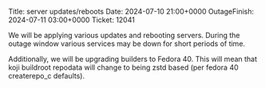 Title: server updates/reboots
Date: 2024-07-10 21:00+0000
OutageFinish: 2024-07-11 03:00+0000
Ticket: 12041

We will be applying various updates and rebooting servers. During the outage window various services may be down for short periods of time.

Additionally, we will be upgrading builders to Fedora 40. This will mean that koji buildroot repodata will change to being zstd based (per fedora 40 createrepo_c defaults).
